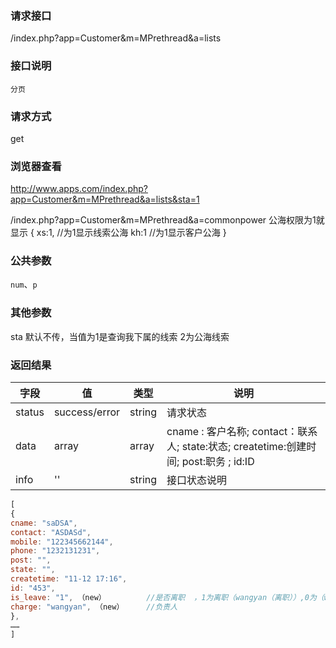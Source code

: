 ### **请求接口**
/index.php?app=Customer&m=MPrethread&a=lists

### **接口说明**
`分页`

### **请求方式**
get

### **浏览器查看**
http://www.apps.com/index.php?app=Customer&m=MPrethread&a=lists&sta=1

/index.php?app=Customer&m=MPrethread&a=commonpower  公海权限为1就显示
{
     xs:1,   //为1显示线索公海
     kh:1    //为1显示客户公海
}

### **公共参数** 
`num`、`p`

### **其他参数**
sta  默认不传，当值为1是查询我下属的线索  2为公海线索

### **返回结果**
|字段       |值             |类型    |说明           |
| --------- |--------      |--------|--------       |
|status     |success/error |string |请求状态         |
|data       |array         |array  | cname : 客户名称; contact：联系人;  state:状态; createtime:创建时间; post:职务 ; id:ID |
|info       | '' | string | 接口状态说明  |

``` javascript
[
{
cname: "saDSA",
contact: "ASDASd",
mobile: "122345662144",
phone: "1232131231",
post: "",
state: "",
createtime: "11-12 17:16",
id: "453",
is_leave: "1", （new）         //是否离职  ，1为离职（wangyan（离职））,0为（wangyan）
charge: "wangyan", （new）     //负责人
},
……
]
